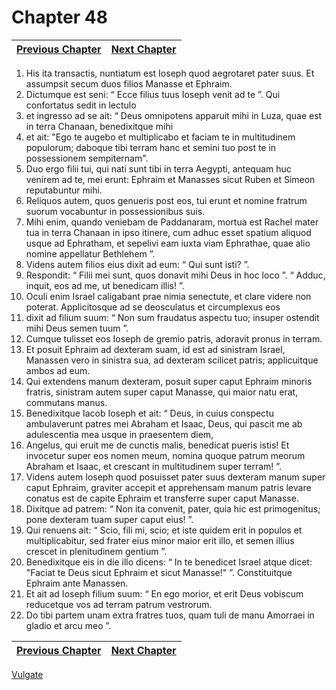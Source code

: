 # Chapter 48
| [Previous Chapter](Chapter%2047.md)| [Next Chapter](Chapter%2049.md) |
| --- | --- |
1. His ita transactis, nuntiatum est Ioseph quod aegrotaret pater suus. Et assumpsit secum duos filios Manasse et Ephraim.
2. Dictumque est seni: “ Ecce filius tuus Ioseph venit ad te ”. Qui confortatus sedit in lectulo
3. et ingresso ad se ait: “ Deus omnipotens apparuit mihi in Luza, quae est in terra Chanaan, benedixitque mihi
4. et ait: "Ego te augebo et multiplicabo et faciam te in multitudinem populorum; daboque tibi terram hanc et semini tuo post te in possessionem sempiternam".
5. Duo ergo filii tui, qui nati sunt tibi in terra Aegypti, antequam huc venirem ad te, mei erunt: Ephraim et Manasses sicut Ruben et Simeon reputabuntur mihi.
6. Reliquos autem, quos genueris post eos, tui erunt et nomine fratrum suorum vocabuntur in possessionibus suis.
7. Mihi enim, quando veniebam de Paddanaram, mortua est Rachel mater tua in terra Chanaan in ipso itinere, cum adhuc esset spatium aliquod usque ad Ephratham, et sepelivi eam iuxta viam Ephrathae, quae alio nomine appellatur Bethlehem ”.
8. Videns autem filios eius dixit ad eum: “ Qui sunt isti? ”.
9. Respondit: “ Filii mei sunt, quos donavit mihi Deus in hoc loco ”. “ Adduc, inquit, eos ad me, ut benedicam illis! ”.
10. Oculi enim Israel caligabant prae nimia senectute, et clare videre non poterat. Applicitosque ad se deosculatus et circumplexus eos
11. dixit ad filium suum: “ Non sum fraudatus aspectu tuo; insuper ostendit mihi Deus semen tuum ”.
12. Cumque tulisset eos Ioseph de gremio patris, adoravit pronus in terram.
13. Et posuit Ephraim ad dexteram suam, id est ad sinistram Israel, Manassen vero in sinistra sua, ad dexteram scilicet patris; applicuitque ambos ad eum.
14. Qui extendens manum dexteram, posuit super caput Ephraim minoris fratris, sinistram autem super caput Manasse, qui maior natu erat, commutans manus.
15. Benedixitque Iacob Ioseph et ait:
“ Deus, in cuius conspectu ambulaverunt
patres mei Abraham et Isaac,
Deus, qui pascit me ab adulescentia mea
usque in praesentem diem,
16. Angelus, qui eruit me de cunctis malis,
benedicat pueris istis!
Et invocetur super eos nomen meum,
nomina quoque patrum meorum Abraham et Isaac,
et crescant in multitudinem
super terram! ”.
17. Videns autem Ioseph quod posuisset pater suus dexteram manum super caput Ephraim, graviter accepit et apprehensam manum patris levare conatus est de capite Ephraim et transferre super caput Manasse.
18. Dixitque ad patrem: “ Non ita convenit, pater, quia hic est primogenitus; pone dexteram tuam super caput eius! ”.
19. Qui renuens ait: “ Scio, fili mi, scio; et iste quidem erit in populos et multiplicabitur, sed frater eius minor maior erit illo, et semen illius crescet in plenitudinem gentium ”.
20. Benedixitque eis in die illo dicens:
“ In te benedicet Israel atque dicet: "Faciat te Deus sicut Ephraim et sicut Manasse!" ”.
Constituitque Ephraim ante Manassen.
21. Et ait ad Ioseph filium suum: “ En ego morior, et erit Deus vobiscum reducetque vos ad terram patrum vestrorum.
22. Do tibi partem unam extra fratres tuos, quam tuli de manu Amorraei in gladio et arcu meo ”.

| [Previous Chapter](Chapter%2047.md)| [Next Chapter](Chapter%2049.md) |
| --- | --- |

[Vulgate](../Vulgateindex.md)
